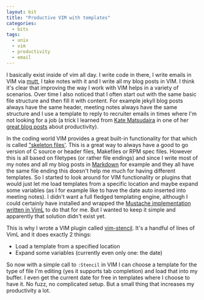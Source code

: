 ```yaml
---
layout: bit
title: "Productive VIM with templates"
categories:
  - bits
tags:
  - unix
  - vim
  - productivity
  - email
---
```


I basically exist inside of vim all day. I write code in there, I write emails
in VIM via [mutt][mutt], I take notes with it and I write all my blog posts in
VIM. I think it's clear that improving the way I work with VIM helps in a
variety of scenarios. Over time I also noticed that I often start out with the
same basic file structure and then fill it with content. For example jekyll
blog posts always have the same header, meeting notes always have the same
structure and I use a template to reply to recruiter emails in times where I'm
not looking for a job (a trick I learned from [Kate Matsudaira][katemats] in
one of her [great blog posts][people-are-lazy] about productivity).

In the coding world VIM provides a great built-in functionality for that which
is called ["skeleton files'][skeleton]. This is a great way to always have a
good to go version of C source or header files, Makefiles or RPM spec files.
However this is all based on filetypes (or rather file endings) and since I
write most of my notes and all my blog posts in [Markdown][markdown] for
example and they all have the same file ending this doesn't help me much for
having different templates. So I started to look around for VIM functionality
or plugins that would just let me load templates from a specific location and
maybe expand some variables (as I for example like to have the date auto
inserted into meeting notes). I didn't want a full fledged templating engine,
although I could certainly have installed and wrapped the [Mustache
implementation written in VimL][vmustache] to do that for me. But I wanted to
keep it simple and apparently that solution didn't exist yet.

This is why I wrote a VIM plugin called [vim-stencil][vim-stencil]. It's a
handful of lines of VimL and it does exactly 2 things:

- Load a template from a specified location
- Expand some variables (currently even only one: the date)

So now with a simple call to `:Stencil` in VIM I can choose a template for the
type of file I'm editing (yes it supports tab completion) and load that into
my buffer. I even get the current date for free in templates where I choose to
have it. No fuzz, no complicated setup. But a small thing that increases my
productivity a lot.


[mutt]: http://www.mutt.org
[vim-stencil]: https://github.com/mrtazz/vim-stencil
[people-are-lazy]: http://katemats.com/people-are-lazy/
[katemats]: https://twitter.com/katemats
[skeleton]: http://vimdoc.sourceforge.net/htmldoc/autocmd.html#skeleton
[markdown]: http://daringfireball.net/projects/markdown/
[vmustache]: https://github.com/tobyS/vmustache
